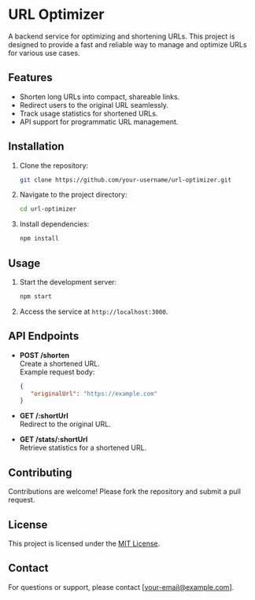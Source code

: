 # URL Optimizer

A backend service for optimizing and shortening URLs. This project is designed to provide a fast and reliable way to manage and optimize URLs for various use cases.

## Features

- Shorten long URLs into compact, shareable links.
- Redirect users to the original URL seamlessly.
- Track usage statistics for shortened URLs.
- API support for programmatic URL management.

## Installation

1. Clone the repository:
    ```bash
    git clone https://github.com/your-username/url-optimizer.git
    ```
2. Navigate to the project directory:
    ```bash
    cd url-optimizer
    ```
3. Install dependencies:
    ```bash
    npm install
    ```

## Usage

1. Start the development server:
    ```bash
    npm start
    ```
2. Access the service at `http://localhost:3000`.

## API Endpoints

- **POST /shorten**  
  Create a shortened URL.  
  Example request body:
  ```json
  {
     "originalUrl": "https://example.com"
  }
  ```

- **GET /:shortUrl**  
  Redirect to the original URL.

- **GET /stats/:shortUrl**  
  Retrieve statistics for a shortened URL.

## Contributing

Contributions are welcome! Please fork the repository and submit a pull request.

## License

This project is licensed under the [MIT License](LICENSE).

## Contact

For questions or support, please contact [your-email@example.com].